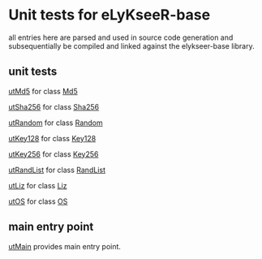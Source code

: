 # Unit tests for eLyKseeR-base

all entries here are parsed and used in source code generation
and subsequentially be compiled and linked against the 
elykseer-base library.


## unit tests

[utMd5](utMd5.cpp.md) for class [Md5](../md5.hpp.md)

[utSha256](utSha256.cpp.md) for class [Sha256](../sha256.hpp.md)

[utRandom](utRandom.cpp.md) for class [Random](../random.hpp.md)

[utKey128](utKey128.cpp.md) for class [Key128](../key128.hpp.md)

[utKey256](utKey256.cpp.md) for class [Key256](../key256.hpp.md)

[utRandList](utRandList.cpp.md) for class [RandList](../randlist.hpp.md)

[utLiz](utLiz.cpp.md) for class [Liz](../liz.hpp.md)

[utOS](utOS.cpp.md) for class [OS](../os.hpp.md)

## main entry point

[utMain](utMain.cpp.md) provides main entry point.

